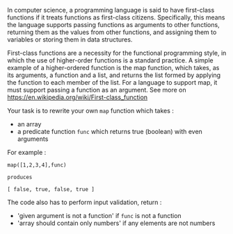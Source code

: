 In computer science, a programming language is said to have first-class functions if it treats functions as first-class citizens. Specifically, this means the language supports passing functions as arguments to other functions, returning them as the values from other functions, and assigning them to variables or storing them in data structures.

First-class functions are a necessity for the functional programming style, in which the use of higher-order functions is a standard practice. A simple example of a higher-ordered function is the map function, which takes, as its arguments, a function and a list, and returns the list formed by applying the function to each member of the list. For a language to support map, it must support passing a function as an argument. See more on https://en.wikipedia.org/wiki/First-class_function

Your task is to rewrite your own `map` function which takes :

- an array 
- a predicate function `func` which returns true (boolean) with even arguments

For example :

```
map([1,2,3,4],func)

produces

[ false, true, false, true ]  
```

The code also has to perform input validation, return  :

- 'given argument is not a function' if `func` is not a function
- 'array should contain only numbers' if any elements are not numbers